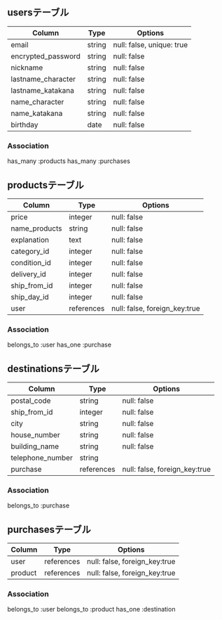 ## usersテーブル

|Column|Type|Options|
| ------  | ---- | ------- |
| email  | string | null: false, unique: true |
| encrypted_password  | string | null: false |
| nickname  | string | null: false |
| lastname_character  | string | null: false |
| lastname_katakana  | string | null: false |
| name_character  | string | null: false |
| name_katakana  | string | null: false |
| birthday  | date | null: false |

### Association
has_many :products
has_many :purchases

## productsテーブル

|Column|Type|Options|
| ------  | ---- | ------- |
| price  | integer | null: false |
| name_products  | string | null: false |
| explanation  | text | null: false |
| category_id  | integer | null: false |
| condition_id  | integer | null: false |
| delivery_id  | integer | null: false |
| ship_from_id  | integer | null: false |
| ship_day_id  | integer | null: false |
| user  | references | null: false, foreign_key:true |

### Association
belongs_to :user
has_one :purchase

## destinationsテーブル

|Column|Type|Options|
| ------  | ---- | ------- |
| postal_code  | string | null: false |
| ship_from_id  | integer | null: false |
| city  | string | null: false |
| house_number  | string | null: false |
| building_name  | string | null: false |
| telephone_number  | string |
| purchase  | references | null: false, foreign_key:true |

### Association
belongs_to :purchase

## purchasesテーブル

|Column|Type|Options|
| ------  | ---- | ------- |
| user  | references | null: false, foreign_key:true |
| product  | references | null: false, foreign_key:true |

### Association
belongs_to :user
belongs_to :product
has_one :destination


